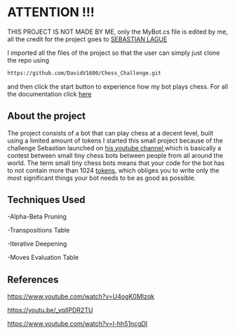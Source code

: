 # ATTENTION !!!
THIS PROJECT IS NOT MADE BY ME, only the MyBot.cs file is edited by me, all the credit for the project goes to 
  <a href="https://github.com/SebLague/Chess-Challenge">
  SEBASTIAN LAGUE
  </a>

  
I imported all the files of the project so that the user can simply just clone the repo using 
```sh 
https://github.com/DavidV1600/Chess_Challenge.git
```
and then click the start button to experience how my bot plays chess. For all the documentation click <a href="https://seblague.github.io/chess-coding-challenge/documentation/"> here
 </a>
## About the project
The project consists of a bot that can play chess at a decent level, built using a limited amount of tokens
I started this small project because of the challenge Sebastian launched on
  <a href="https://www.youtube.com/watch?v=iScy18pVR58"> his youtube channel
  </a> 
  which is basically a contest between small tiny chess bots between people from all around the world. The term small tiny chess bots means that your code for the bot has to not contain more than 1024   <a href="https://www.youtube.com/watch?v=iScy18pVR58"> tokens</a>, which obliges you to write only the most significant things your bot needs to be as good as possible.

## Techniques Used
-Alpha-Beta Pruning

-Transpositions Table

-Iterative Deepening

-Moves Evaluation Table


## References 
https://www.youtube.com/watch?v=U4ogK0MIzqk

https://youtu.be/_vqlIPDR2TU

https://www.youtube.com/watch?v=l-hh51ncgDI
